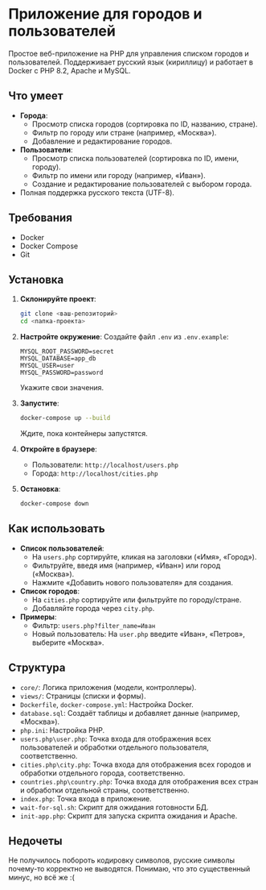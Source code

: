 # Приложение для городов и пользователей

Простое веб-приложение на PHP для управления списком городов и пользователей. Поддерживает русский язык (кириллицу) и работает в Docker с PHP 8.2, Apache и MySQL.

## Что умеет

- **Города**:
  - Просмотр списка городов (сортировка по ID, названию, стране).
  - Фильтр по городу или стране (например, «Москва»).
  - Добавление и редактирование городов.
- **Пользователи**:
  - Просмотр списка пользователей (сортировка по ID, имени, городу).
  - Фильтр по имени или городу (например, «Иван»).
  - Создание и редактирование пользователей с выбором города.
- Полная поддержка русского текста (UTF-8).

## Требования

- Docker
- Docker Compose
- Git

## Установка

1. **Склонируйте проект**:
   ```bash
   git clone <ваш-репозиторий>
   cd <папка-проекта>
   ```

2. **Настройте окружение**:
   Создайте файл `.env` из `.env.example`:
   ```env
   MYSQL_ROOT_PASSWORD=secret
   MYSQL_DATABASE=app_db
   MYSQL_USER=user
   MYSQL_PASSWORD=password
   ```
   Укажите свои значения.

3. **Запустите**:
   ```bash
   docker-compose up --build
   ```
   Ждите, пока контейнеры запустятся.

4. **Откройте в браузере**:
   - Пользователи: `http://localhost/users.php`
   - Города: `http://localhost/cities.php`

5. **Остановка**:
   ```bash
   docker-compose down
   ```

## Как использовать

- **Список пользователей**:
  - На `users.php` сортируйте, кликая на заголовки («Имя», «Город»).
  - Фильтруйте, введя имя (например, «Иван») или город («Москва»).
  - Нажмите «Добавить нового пользователя» для создания.
- **Список городов**:
  - На `cities.php` сортируйте или фильтруйте по городу/стране.
  - Добавляйте города через `city.php`.
- **Примеры**:
  - Фильтр: `users.php?filter_name=Иван`
  - Новый пользователь: На `user.php` введите «Иван», «Петров», выберите «Москва».

## Структура

- `core/`: Логика приложения (модели, контроллеры).
- `views/`: Страницы (списки и формы).
- `Dockerfile`, `docker-compose.yml`: Настройка Docker.
- `database.sql`: Создаёт таблицы и добавляет данные (например, «Москва»).
- `php.ini`: Настройка PHP.
- `users.php\user.php`: Точка входа для отображения всех пользователей и обработки отдельного пользователя, соответственно.
- `cities.php\city.php`: Точка входа для отображения всех городов и обработки отдельного города, соответственно.
- `countries.php\country.php`: Точка входа для отображения всех стран и обработки отдельной страны, соответственно.
- `index.php`: Точка входа в приложение.
- `wait-for-sql.sh`: Скрипт для ожидания готовности БД.
- `init-app.php`: Скрипт для запуска скрипта ожидания и Apache.

## Недочеты
Не получилось побороть кодировку символов, русские символы почему-то корректно не выводятся. Понимаю, что это существенный минус, но всё же :(